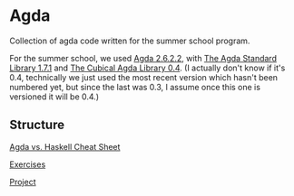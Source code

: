 # Agda

Collection of agda code written for the summer school program.

For the summer school, we used 
[Agda 2.6.2.2](https://github.com/agda/agda/releases/tag/v2.6.2.2), 
with 
[The Agda Standard Library 1.7.1](https://github.com/agda/agda-stdlib/releases/tag/v1.7.1)
and 
[The Cubical Agda Library 0.4](https://github.com/agda/cubical). 
(I actually don't know if it's 0.4, technically we just used the most recent
version which hasn't been numbered yet, but since the last was 0.3, I assume
once this one is versioned it will be 0.4.)

## Structure

[Agda vs. Haskell Cheat Sheet](https://github.com/KripkesBeard/hottest-summer-school/blob/master/agda/cheatsheet.md)

[Exercises](https://github.com/KripkesBeard/hottest-summer-school/tree/master/agda/Exercises)

[Project](https://github.com/KripkesBeard/hottest-summer-school/tree/master/agda/Project)